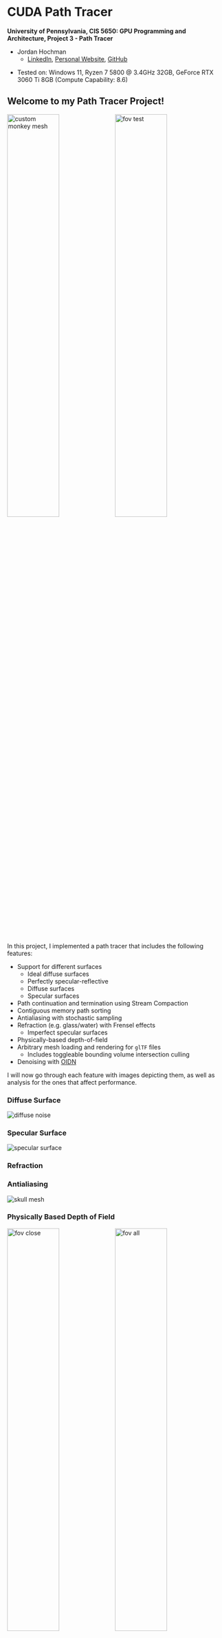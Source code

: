 CUDA Path Tracer
================

**University of Pennsylvania, CIS 5650: GPU Programming and Architecture, Project 3 - Path Tracer**

- Jordan Hochman
  - [LinkedIn](https://www.linkedin.com/in/jhochman24), [Personal Website](https://jordanh.xyz), [GitHub](https://github.com/JHawk0224)
* Tested on: Windows 11, Ryzen 7 5800 @ 3.4GHz 32GB, GeForce RTX 3060 Ti 8GB (Compute Capability: 8.6)

## Welcome to my Path Tracer Project!

<img src="output/custom-mesh.png" alt="custom monkey mesh" width="49%">
<img src="output/fov-close.png" alt="fov test" width="49%">

In this project, I implemented a path tracer that includes the following features:

- Support for different surfaces
    + Ideal diffuse surfaces
    + Perfectly specular-reflective
    + Diffuse surfaces
    + Specular surfaces
- Path continuation and termination using Stream Compaction
- Contiguous memory path sorting
- Antialiasing with stochastic sampling
- Refraction (e.g. glass/water) with Frensel effects
    + Imperfect specular surfaces
- Physically-based depth-of-field
- Arbitrary mesh loading and rendering for `glTF` files
    + Includes toggleable bounding volume intersection culling
- Denoising with [OIDN](https://github.com/OpenImageDenoise/oidn)

I will now go through each feature with images depicting them, as well as analysis for the ones that affect performance.

### Diffuse Surface

![diffuse noise](output/noise.png)

### Specular Surface

![specular surface](output/fov-all.png)

### Refraction

### Antialiasing

![skull mesh](output/skull-mesh.png)

### Physically Based Depth of Field

<img src="output/fov-close.png" alt="fov close" width="49%">
<img src="output/fov-all.png" alt="fov all" width="49%">

<img src="output/fov-monkey-blur.png" alt="fov monkey blur" width="49%">
<img src="output/fov-monkey.png" alt="fov monkey" width="49%">

### Arbitrary Mesh Loading

![fov all](output/fov-all.png)

For this mesh loading, I also implemented a toggleable option that controls the bounded volume culling. When this is enabled, there is a box around the entire object, and this is first checked for collision before every triangle of the mesh. If there is no collision, then we can skip on checking each triangle, saving computation. We can see that it sped up the frames per second by about 10.

### Denoising

<img src="output/noise.png" alt="noise" width="49%">
<img src="output/denoise.png" alt="denoise" width="49%">

#### Frame 1 of Denoiser

![initial denoise dark](output/initial-denoise-dark.png)

### Debug Images

#### Albedo and Normal Maps for Denoising

<img src="output/normal-map.png" alt="normal map" width="49%">
<img src="output/albedo-map.png" alt="albedo map" width="49%">

## Analysis

When running stream compaction, there was a noticeable speedup for scenes that were enclosed. However, for open scenes, this was not as apparent. Looking at the performance, we got about 50 more frames per second for enclosed scenes.

Additionally, when we have different materials for each path segment, there will be large divergence in the warps since each material needs to be handled differently. Therefore, by sorting the paths in advance by the material, we can minimize the warp divergence and hence speed up the iterations.

## Scene File Description

If you are interested in running this project yourself and making your own scenes, you will need to understand how the scene files are constructed (in `/scenes`). This project uses a JSON-based scene description format to define all components of a scene, such as materials, objects, lights, and camera settings. The scene file is structured as a JSON object with clearly organized sections for different elements, providing a clean and extendable format. Most of the basics can be found [here](INSTRUCTION.md) in `INSTRUCTION.md`, but there are a few significant deviations. The main one is that for the objects, there is a new type called `mesh`. This represents an arbitrary mesh that can be loaded in. To do this, just put the `.glb` or `.gltf` file under the `FILE` field. Finally, there are 3 optional translation, rotation, and scale vectors. These perform the operation on the entire imported object mesh respectively.

The details of the other fields can be found in `INSTRUCTION.md`.

### Other Project Modifications

In addition to run this project, it's important to note these changes to `CMakeLists.txt`. In order to link OIDN, I included and linked the `lib`s and `dll`s from the [precompiled Windows version](https://www.openimagedenoise.org/downloads.html) of OIDN in `external/oidn-2.3.0.x64.windows`.

## Credits

### Code

In this project, I used the following external sources and give credit to:

- [OIDN](https://github.com/OpenImageDenoise/oidn) for denoising
- [tinygltf](https://github.com/syoyo/tinygltf/) for parsing glTF files

### Scenes and Object Files
- `avocado.glb`: [Link](https://github.com/KhronosGroup/glTF-Sample-Models/tree/main/2.0/Avocado
) - [Khronos Group sample models for glTF](https://github.com/KhronosGroup/glTF-Sample-Models) (for [Khronos glTF Blender I/O](https://github.com/KhronosGroup/glTF-Blender-IO))
- `monkey.gltf`: [Link](https://github.com/KhronosGroup/glTF-Sample-Models/tree/main/2.0/Suzanne) - [Khronos Group sample models for glTF](https://github.com/KhronosGroup/glTF-Sample-Models) (for [Khronos glTF Blender I/O](https://github.com/KhronosGroup/glTF-Blender-IO))
- `person.glb`: [Link](https://poly.pizza/m/qbDLeTtb8K) - Character Base by [madtrollstudio](https://poly.pizza/u/madtrollstudio) [CC-BY](https://creativecommons.org/licenses/by/3.0/) via Poly Pizza
- `porsche_textures.glb` and `porsche.glb`: [Link](https://sketchfab.com/3d-models/free-1975-porsche-911-930-turbo-8568d9d14a994b9cae59499f0dbed21e) - Model by [Lionsharp Studios](https://sketchfab.com/lionsharp) [CC-BY](https://creativecommons.org/licenses/by/4.0/) via Sketchfab
- `skull_textures.glb` and `skull.glb`: [Link](https://sketchfab.com/3d-models/skull-downloadable-1a9db900738d44298b0bc59f68123393) - Model by [martinjario](https://sketchfab.com/martinjario) [CC-BY](https://creativecommons.org/licenses/by/4.0/) via Sketchfab

## Bloopers

### Initial Attempts at Diffuse Surfaces

<img src="output/white-blooper.png" alt="white blooper" width="49%">
<img src="output/grey-blooper.png" alt="grey blooper" width="49%">

<img src="output/pink-blooper.png" alt="pink blooper" width="49%">
<img src="output/purple-blooper.png" alt="purple blooper" width="49%">

### Failed Albedo Maps

<img src="output/albedo-blooper.png" alt="albedo blooper" width="49%">
<img src="output/albedo-bright-blooper.png" alt="albedo bright blooper" width="49%">

### Failed Normal Maps

<img src="output/dark-blooper.png" alt="dark blooper" width="49%">
<img src="output/normal-blooper.png" alt="normal blooper" width="49%">
